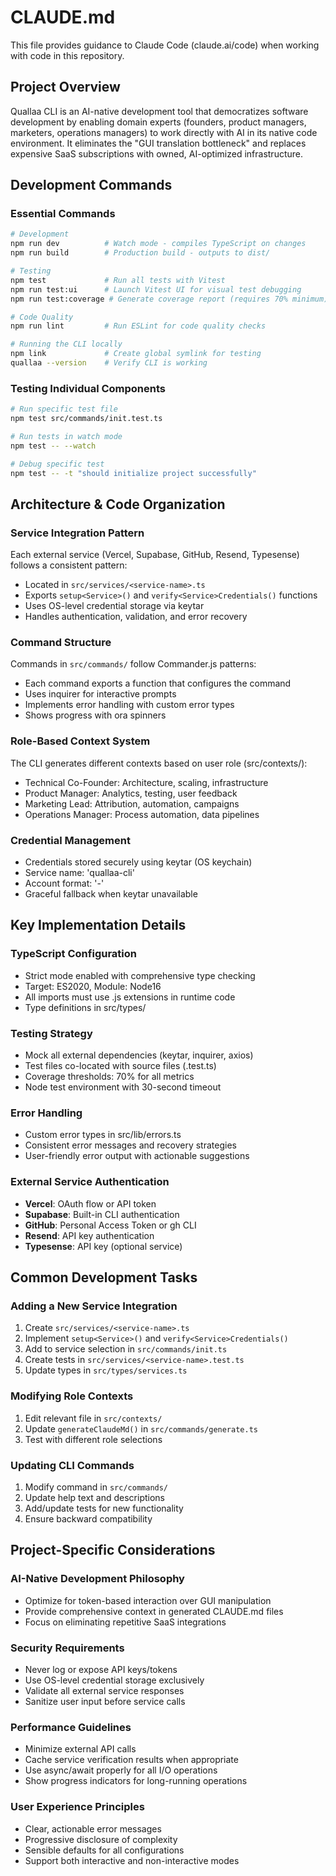 # CLAUDE.md

This file provides guidance to Claude Code (claude.ai/code) when working with code in this repository.

## Project Overview

Quallaa CLI is an AI-native development tool that democratizes software development by enabling domain experts (founders, product managers, marketers, operations managers) to work directly with AI in its native code environment. It eliminates the "GUI translation bottleneck" and replaces expensive SaaS subscriptions with owned, AI-optimized infrastructure.

## Development Commands

### Essential Commands
```bash
# Development
npm run dev          # Watch mode - compiles TypeScript on changes
npm run build        # Production build - outputs to dist/

# Testing
npm test             # Run all tests with Vitest
npm run test:ui      # Launch Vitest UI for visual test debugging
npm run test:coverage # Generate coverage report (requires 70% minimum)

# Code Quality
npm run lint         # Run ESLint for code quality checks

# Running the CLI locally
npm link             # Create global symlink for testing
quallaa --version    # Verify CLI is working
```

### Testing Individual Components
```bash
# Run specific test file
npm test src/commands/init.test.ts

# Run tests in watch mode
npm test -- --watch

# Debug specific test
npm test -- -t "should initialize project successfully"
```

## Architecture & Code Organization

### Service Integration Pattern
Each external service (Vercel, Supabase, GitHub, Resend, Typesense) follows a consistent pattern:
- Located in `src/services/<service-name>.ts`
- Exports `setup<Service>()` and `verify<Service>Credentials()` functions
- Uses OS-level credential storage via keytar
- Handles authentication, validation, and error recovery

### Command Structure
Commands in `src/commands/` follow Commander.js patterns:
- Each command exports a function that configures the command
- Uses inquirer for interactive prompts
- Implements error handling with custom error types
- Shows progress with ora spinners

### Role-Based Context System
The CLI generates different contexts based on user role (src/contexts/):
- Technical Co-Founder: Architecture, scaling, infrastructure
- Product Manager: Analytics, testing, user feedback
- Marketing Lead: Attribution, automation, campaigns
- Operations Manager: Process automation, data pipelines

### Credential Management
- Credentials stored securely using keytar (OS keychain)
- Service name: 'quallaa-cli'
- Account format: '<service>-<credential-type>'
- Graceful fallback when keytar unavailable

## Key Implementation Details

### TypeScript Configuration
- Strict mode enabled with comprehensive type checking
- Target: ES2020, Module: Node16
- All imports must use .js extensions in runtime code
- Type definitions in src/types/

### Testing Strategy
- Mock all external dependencies (keytar, inquirer, axios)
- Test files co-located with source files (.test.ts)
- Coverage thresholds: 70% for all metrics
- Node test environment with 30-second timeout

### Error Handling
- Custom error types in src/lib/errors.ts
- Consistent error messages and recovery strategies
- User-friendly error output with actionable suggestions

### External Service Authentication
- **Vercel**: OAuth flow or API token
- **Supabase**: Built-in CLI authentication
- **GitHub**: Personal Access Token or gh CLI
- **Resend**: API key authentication
- **Typesense**: API key (optional service)

## Common Development Tasks

### Adding a New Service Integration
1. Create `src/services/<service-name>.ts`
2. Implement `setup<Service>()` and `verify<Service>Credentials()`
3. Add to service selection in `src/commands/init.ts`
4. Create tests in `src/services/<service-name>.test.ts`
5. Update types in `src/types/services.ts`

### Modifying Role Contexts
1. Edit relevant file in `src/contexts/`
2. Update `generateClaudeMd()` in `src/commands/generate.ts`
3. Test with different role selections

### Updating CLI Commands
1. Modify command in `src/commands/`
2. Update help text and descriptions
3. Add/update tests for new functionality
4. Ensure backward compatibility

## Project-Specific Considerations

### AI-Native Development Philosophy
- Optimize for token-based interaction over GUI manipulation
- Provide comprehensive context in generated CLAUDE.md files
- Focus on eliminating repetitive SaaS integrations

### Security Requirements
- Never log or expose API keys/tokens
- Use OS-level credential storage exclusively
- Validate all external service responses
- Sanitize user input before service calls

### Performance Guidelines
- Minimize external API calls
- Cache service verification results when appropriate
- Use async/await properly for all I/O operations
- Show progress indicators for long-running operations

### User Experience Principles
- Clear, actionable error messages
- Progressive disclosure of complexity
- Sensible defaults for all configurations
- Support both interactive and non-interactive modes